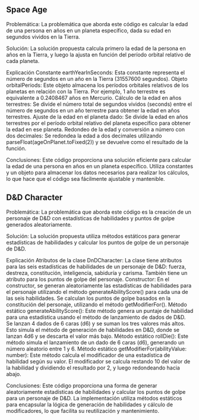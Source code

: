 ## Space Age
Problemática:
La problemática que aborda este código es calcular la edad de una persona en años en un planeta específico, dada su edad en segundos vividos en la Tierra.

Solución:
La solución propuesta calcula primero la edad de la persona en años en la Tierra, y luego la ajusta en función del período orbital relativo de cada planeta.

Explicación
Constante earthYearInSeconds:
Esta constante representa el número de segundos en un año en la Tierra (31557600 segundos).
Objeto orbitalPeriods:
Este objeto almacena los períodos orbitales relativos de los planetas en relación con la Tierra. Por ejemplo, 1 año terrestre es equivalente a 0.2408467 años en Mercurio.
Cálculo de la edad en años terrestres:
Se divide el número total de segundos vividos (seconds) entre el número de segundos en un año terrestre para obtener la edad en años terrestres.
Ajuste de la edad en el planeta dado:
Se divide la edad en años terrestres por el período orbital relativo del planeta específico para obtener la edad en ese planeta.
Redondeo de la edad y conversión a número con dos decimales:
Se redondea la edad a dos decimales utilizando parseFloat(ageOnPlanet.toFixed(2)) y se devuelve como el resultado de la función.

Conclusiones:
Este código proporciona una solución eficiente para calcular la edad de una persona en años en un planeta específico.
Utiliza constantes y un objeto para almacenar los datos necesarios para realizar los cálculos, lo que hace que el código sea fácilmente ajustable y mantenible.

## D&D Character
Problemática:
La problemática que aborda este código es la creación de un personaje de D&D con estadísticas de habilidades y puntos de golpe generados aleatoriamente.

Solución:
La solución propuesta utiliza métodos estáticos para generar estadísticas de habilidades y calcular los puntos de golpe de un personaje de D&D.

Explicación 
Atributos de la clase DnDCharacter:
La clase tiene atributos para las seis estadísticas de habilidades de un personaje de D&D: fuerza, destreza, constitución, inteligencia, sabiduría y carisma.
También tiene un atributo para los puntos de golpe del personaje.
Constructor:
En el constructor, se generan aleatoriamente las estadísticas de habilidades para el personaje utilizando el método generateAbilityScore() para cada una de las seis habilidades.
Se calculan los puntos de golpe basados en la constitución del personaje, utilizando el método getModifierFor().
Método estático generateAbilityScore():
Este método genera un puntaje de habilidad para una estadística usando el método de lanzamiento de dados de D&D.
Se lanzan 4 dados de 6 caras (d6) y se suman los tres valores más altos.
Esto simula el método de generación de habilidades en D&D, donde se lanzan 4d6 y se descarta el valor más bajo.
Método estático rollDie():
Este método simula el lanzamiento de un dado de 6 caras (d6), generando un número aleatorio entre 1 y 6.
Método estático getModifierFor(abilityValue: number):
Este método calcula el modificador de una estadística de habilidad según su valor.
El modificador se calcula restando 10 del valor de la habilidad y dividiendo el resultado por 2, y luego redondeando hacia abajo.

Conclusiones:
Este código proporciona una forma de generar aleatoriamente estadísticas de habilidades y calcular los puntos de golpe para un personaje de D&D.
La implementación utiliza métodos estáticos para encapsular la lógica de generación de habilidades y cálculo de modificadores, lo que facilita su reutilización y mantenimiento.